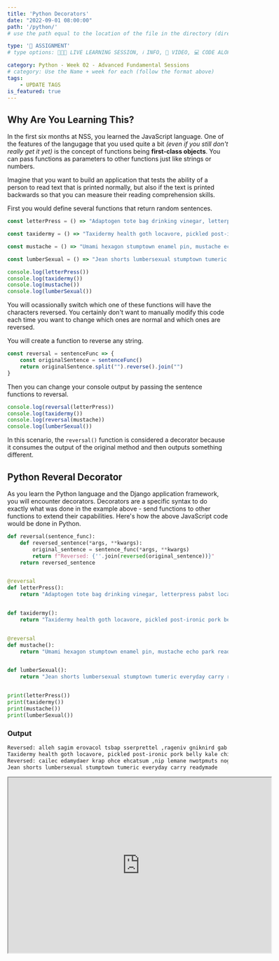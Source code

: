 ```yaml
---
title: 'Python Decorators'
date: "2022-09-01 08:00:00"
path: '/python/'
# use the path equal to the location of the file in the directory (directory structure)

type: '📝 ASSIGNMENT'
# type options: 👩🏽‍🏫 LIVE LEARNING SESSION, ℹ️ INFO, 🎥 VIDEO, 💻 CODE ALONG, 🥼LAB, ↩️ REVIEW/NOTES, 👥 GROUP LEARNING, 👷🏼‍♂️ GROUP PROJECT, 🧠 ASSESSMENT, 📝 ASSIGNMENT

category: Python - Week 02 - Advanced Fundamental Sessions
# category: Use the Name + week for each (follow the format above)
tags:
    - UPDATE TAGS
is_featured: true
---
```

## Why Are You Learning This?

In the first six months at NSS, you learned the JavaScript language. One of the features of the langugage that you used quite a bit _(even if you still don't really get it yet)_ is the concept of functions being **first-class objects**. You can pass functions as parameters to other functions just like strings or numbers.

Imagine that you want to build an application that tests the ability of a person to read text that is printed normally, but also if the text is printed backwards so that you can measure their reading comprehension skills.

First you would define several functions that return random sentences.

```js
const letterPress = () => "Adaptogen tote bag drinking vinegar, letterpress pabst locavore migas hella"

const taxidermy = () => "Taxidermy health goth locavore, pickled post-ironic pork belly kale chips tofu PBR&B bicycle rights"

const mustache = () => "Umami hexagon stumptown enamel pin, mustache echo park readymade celiac"

const lumberSexual = () => "Jean shorts lumbersexual stumptown tumeric everyday carry readymade"

console.log(letterPress())
console.log(taxidermy())
console.log(mustache())
console.log(lumberSexual())
```

You will ocassionally switch which one of these functions will have the characters reversed. You certainly don't want to manually modify this code each time you want to change which ones are normal and which ones are reversed.

You will create a function to reverse any string.

```js
const reversal = sentenceFunc => {
    const originalSentence = sentenceFunc()
    return originalSentence.split("").reverse().join("")
}
```

Then you can change your console output by passing the sentence functions to reversal.

```js
console.log(reversal(letterPress))
console.log(taxidermy())
console.log(reversal(mustache))
console.log(lumberSexual())
```

In this scenario, the `reversal()` function is considered a decorator because it consumes the output of the original method and then outputs something different.

## Python Reveral Decorator

As you learn the Python language and the Django application framework, you will encounter decorators. Decorators are a specific syntax to do exactly what was done in the example above - send functions to other functions to extend their capabilities. Here's how the above JavaScript code would be done in Python.

```py
def reversal(sentence_func):
    def reversed_sentence(*args, **kwargs):
        original_sentence = sentence_func(*args, **kwargs)
        return f"Reversed: {''.join(reversed(original_sentence))}"
    return reversed_sentence


@reversal
def letterPress():
    return "Adaptogen tote bag drinking vinegar, letterpress pabst locavore migas hella"


def taxidermy():
    return "Taxidermy health goth locavore, pickled post-ironic pork belly kale chips tofu PBR&B bicycle rights"


@reversal
def mustache():
    return "Umami hexagon stumptown enamel pin, mustache echo park readymade celiac"


def lumberSexual():
    return "Jean shorts lumbersexual stumptown tumeric everyday carry readymade"


print(letterPress())
print(taxidermy())
print(mustache())
print(lumberSexual())
```

### Output

```sh
Reversed: alleh sagim erovacol tsbap sserprettel ,rageniv gniknird gab etot negotpadA
Taxidermy health goth locavore, pickled post-ironic pork belly kale chips tofu PBR&B bicycle rights
Reversed: cailec edamydaer krap ohce ehcatsum ,nip lemane nwotpmuts nogaxeh imamU
Jean shorts lumbersexual stumptown tumeric everyday carry readymade
```

<iframe src="https://replit.com/@callmedrt/Python-Decorators?embed=true" width="600" height="400" />

## The Basics

1. Read the "[A guide to Python's function decorators](https://www.thecodeship.com/patterns/guide-to-python-function-decorators/)" article and do all of the exercises in it to learn the basic vocabulary and syntax of what a decorator is.
1. Read the "[Primer on Python Decorators](https://realpython.com/primer-on-python-decorators/)" article and do all of the exercises in it to explore decorator in greater depth.

## Practice: Family Report with Decorators

You need to write functions to represent tasks that members of a family need to perform on a regular basis.

```py
def laundry():
    return "The dirty laundry was cleaned"

def garbage():
    return "The garbage was taken out"

def dust():
    return "The house was dusted"

def groom():
    return "The dog was brushed"
```

Write a decorator function named `@kids` that, when placed above a function, will modify the return value of that function to have "by the kids" appended to the end. For example, if the decorator is above the `garbage()` function, when you invoke the method, it should return "The garbage was taken out by the kids"

```py
@kids
def garbage():
    return "The garbage was taken out"

result = garbage()
print(result)  # "The garbage was taken out by the kids"
```

Now write two more decorator functions named `@dad` and `@mom` and place them above the functions that you want to assign to the parents. The output should be appended with "by Dad" or "by Mom".

## Practice: Michael's Mortuary

Michael Tambornino's father opened up the Juniper Hill Mortuary back in 1959 and has served their community faithfully since. It's a trusted business that people in the entire town use to make sure that a family member's death is handled with care and compassion.

Michael took over the operation of the business in 2017 and realized that everything was still done non-digitally. All the ledgers, receipts, billing, and funeral records were hand-written and stored in massive filing cabinets in the basement. Michael new that one fire or flood would wipe out the entire business. In college, he took a couple accounting classes and an introduction to computing class and new that modern technology could make the operation of the business much easier and also have all the critical financial information backed up in case of catastrophe.

He has hired you on a contract basis to start building applications that will allow him, and his staff, to enter information digitally on their computers or iPads any time they like.

> Michael tells you, "Now that all of our current employees, customers, and deceased people we have processed are in the database, I want you to create some basic web pages that list all of the information for each type of person."
>
> You ask him some basic questions about which data should appear, and he replies "To start off with, I'd just to see all of it. If it's too much, then we can start removing some of the information from the lists".
>
> You nod and diligently take notes on his requirements.
>
> Michael's eyebrows lift suddenly as he comes to some sort of realization. "I also want the lists order by last name and then first name. All of our current records are sorted that way, so I'd like to start with the same system on the web pages."

As you start building the system, you come up with the idea to start all of your SQL queries in a single class. Then you know you have one place where they all live and never have to worry about duplicating code throughout your system.

You make sure that any time you are listing people's names, that you sort by last name then first name.

```py
class Queries:

    def customers(self):
        return """SELECT * FROM Customer
            ORDER BY last_name ASC, first_name ASC
        """

    def coffins(self):
        return "SELECT * FROM Product"

    def employees(self):
        return """SELECT * FROM Employee
            ORDER BY last_name ASC, first_name ASC
        """

    def gravestones(self):
        return "SELECT * FROM GraveStones"

    def deceased(self):
        return """SELECT * FROM Deceased
            ORDER BY last_name ASC, first_name ASC
        """

    def obelisks(self):
        return "SELECT * FROM Obelisk"

    def vendors(self):
        return """SELECT * FROM Vendor
            ORDER BY last_name ASC, first_name ASC
        """
```

After you get done building this initial class, you realize that the `ORDER BY` clause is the exact same all of the SQL statements. You realize that if you ever need to store data about any different kind of people, you will need the same `ORDER BY` clause for each one.

This is a perfect opportunity to implement a decorator, which will ensure that each query is always written the same way. Thus, reducing the possibility of errors in the future.

Your job is to write a decorator function named `sort_by_name` that you can use on `vendors`, `employees`, `customers`, and `deceased` so that the `ORDER BY last_name ASC, first_name ASC` clause is added to them.

```py
class Queries:

    @sort_by_name
    def customers(self):
        return "SELECT * FROM Customer"

    def coffins(self):
        return "SELECT * FROM Coffin"

    @sort_by_name
    def employees(self):
        return "SELECT * FROM Employee"

    def gravestones(self):
        return "SELECT * FROM GraveStones"

    @sort_by_name
    def deceased(self):
        return "SELECT * FROM Deceased"

    def obelisks(self):
        return "SELECT * FROM Obelisk"

    @sort_by_name
    def vendors(self):
        return "SELECT * FROM Vendor"
```

Here's some sample output for a properly implemented decorator.

```py
queries = Queries()

print(queries.customers())
print(queries.coffins())
print(queries.employees())

# Output
SELECT * FROM Customer ORDER BY last_name ASC, first_name ASC
SELECT * FROM Coffin
SELECT * FROM Employee ORDER BY last_name ASC, first_name ASC
